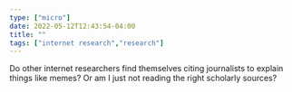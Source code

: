 ```yaml
---
type: ["micro"]
date: 2022-05-12T12:43:54-04:00
title: ""
tags: ["internet research","research"]
---
```

Do other internet researchers find themselves citing journalists to explain things like memes? Or am I just not reading the right scholarly sources?
